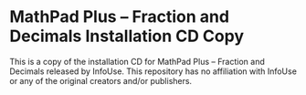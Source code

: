 # MathPad Plus – Fraction and Decimals Installation CD Copy
This is a copy of the installation CD for MathPad Plus – Fraction and Decimals released by InfoUse. This repository has no affiliation with InfoUse or any of the original creators and/or publishers.

